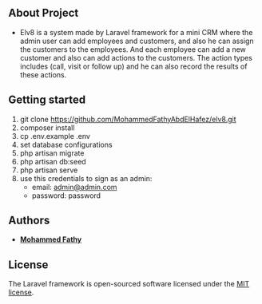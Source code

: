 ## About Project

- Elv8 is a system  made by Laravel framework for a mini CRM where the
admin user can add employees and customers, and also he can
assign the customers to the employees. And each employee can
add a new customer and also can add actions to the customers.
The action types includes (call, visit or follow up) and he can also
record the results of these actions.


## Getting started
1. git clone https://github.com/MohammedFathyAbdElHafez/elv8.git
1. composer install
1. cp .env.example .env
1. set database configurations
1. php artisan migrate
1. php artisan db:seed
1. php artisan serve 
1. use this credentials to sign as an admin:
   - email: admin@admin.com
   - password:  password 

## Authors
- **[Mohammed Fathy](https://www.linkedin.com/in/mohamed-fathy/)**



## License

The Laravel framework is open-sourced software licensed under the [MIT license](https://opensource.org/licenses/MIT).
